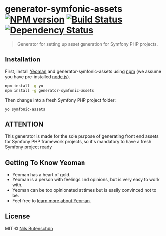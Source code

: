 # generator-symfonic-assets [![NPM version][npm-image]][npm-url] [![Build Status][travis-image]][travis-url] [![Dependency Status][daviddm-image]][daviddm-url]
> Generator for setting up asset generation for Symfony PHP projects.

## Installation

First, install [Yeoman](http://yeoman.io) and generator-symfonic-assets using [npm](https://www.npmjs.com/) (we assume you have pre-installed [node.js](https://nodejs.org/)).

```bash
npm install -g yo
npm install -g generator-symfonic-assets
```

Then change into a fresh Symfony PHP project folder:

```bash
yo symfonic-assets
```

## ATTENTION

This generator is made for the sole purpose of generating front end assets for Symfony PHP framework projects, so it's mandatory to have a fresh Symfony project ready

## Getting To Know Yeoman

 * Yeoman has a heart of gold.
 * Yeoman is a person with feelings and opinions, but is very easy to work with.
 * Yeoman can be too opinionated at times but is easily convinced not to be.
 * Feel free to [learn more about Yeoman](http://yeoman.io/).

## License

MIT © [Nils Butenschön](http://www.bdrops.de)


[npm-image]: https://badge.fury.io/js/generator-symfonic-assets.svg
[npm-url]: https://npmjs.org/package/generator-symfonic-assets
[travis-image]: https://travis-ci.org//generator-symfonic-assets.svg?branch=master
[travis-url]: https://travis-ci.org//generator-symfonic-assets
[daviddm-image]: https://david-dm.org//generator-symfonic-assets.svg?theme=shields.io
[daviddm-url]: https://david-dm.org//generator-symfonic-assets
